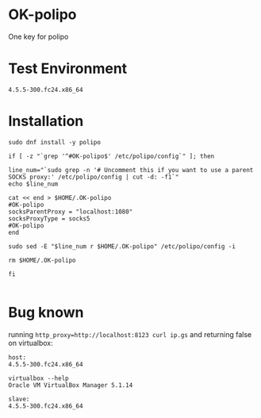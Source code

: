 # OK-polipo
One key for polipo
# Test Environment
```
4.5.5-300.fc24.x86_64
```
# Installation

```
sudo dnf install -y polipo

if [ -z "`grep '^#OK-polipo$' /etc/polipo/config`" ]; then

line_num="`sudo grep -n '# Uncomment this if you want to use a parent SOCKS proxy:' /etc/polipo/config | cut -d: -f1`"
echo $line_num

cat << end > $HOME/.OK-polipo
#OK-polipo
socksParentProxy = "localhost:1080"
socksProxyType = socks5
#OK-polipo
end

sudo sed -E "$line_num r $HOME/.OK-polipo" /etc/polipo/config -i

rm $HOME/.OK-polipo

fi


```
# Bug known
running `http_proxy=http://localhost:8123 curl ip.gs` and returning false on virtualbox:

```
host:
4.5.5-300.fc24.x86_64

virtualbox --help
Oracle VM VirtualBox Manager 5.1.14

slave:
4.5.5-300.fc24.x86_64
```
